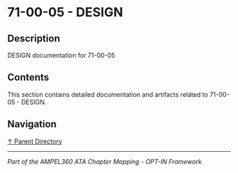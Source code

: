 # 71-00-05 - DESIGN

## Description

DESIGN documentation for 71-00-05

## Contents

This section contains detailed documentation and artifacts related to 71-00-05 - DESIGN.

## Navigation

[↑ Parent Directory](../README.md)

---

*Part of the AMPEL360 ATA Chapter Mapping - OPT-IN Framework*
